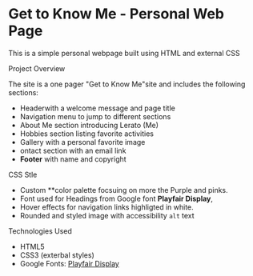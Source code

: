 # Get to Know Me - Personal Web Page

This is a simple personal webpage built using HTML and external CSS

Project Overview

The site is a one pager "Get to Know Me"site and includes the following sections:
- Headerwith a welcome message and page title
- Navigation menu to jump to different sections
-  About Me section introducing Lerato (Me)
-  Hobbies  section listing favorite activities
-  Gallery with a personal favorite image
-  ontact section with an email link
- **Footer** with name and copyright

CSS Stle 

- Custom **color palette focsuing on more the Purple and pinks.
- Font used for Headings from Google font **Playfair Display**,
- Hover effects for navigation links highligted in white.
- Rounded and styled image with accessibility `alt` text

Technologies Used

- HTML5
- CSS3 (exterbal styles)
- Google Fonts: [Playfair Display](https://fonts.google.com/specimen/Playfair+Display)


